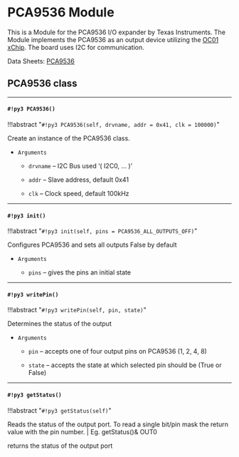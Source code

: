 # PCA9536 Module

This is a Module for the PCA9536 I/O expander by Texas Instruments.
The Module implements the PCA9536 as an output device utilizing the [OC01 xChip](https://wiki.xinabox.cc/OC01_-_High_Current_DC_Switch).
The board uses I2C for communication.

Data Sheets: [PCA9536](http://www.ti.com/lit/ds/symlink/pca9536.pdf)

## PCA9536 class


---
#### `#!py3 PCA9536()`

!!!abstract "`#!py3 PCA9536(self, drvname, addr = 0x41, clk = 100000)`"

Create an instance of the PCA9536 class.


* ```Arguments```

    
    * ```drvname``` – I2C Bus used ‘( I2C0, … )’


    * ```addr``` – Slave address, default 0x41


    * ```clk``` – Clock speed, default 100kHz



---
#### `#!py3 init()`

!!!abstract "`#!py3 init(self, pins = PCA9536_ALL_OUTPUTS_OFF)`"

Configures PCA9536 and sets all outputs False by default


* ```Arguments```

    
    * ```pins``` – gives the pins an initial state



---
#### `#!py3 writePin()`

!!!abstract "`#!py3 writePin(self, pin, state)`"

Determines the status of the output


* ```Arguments```

    
    * ```pin``` – accepts one of four output pins on PCA9536 (1, 2, 4, 8)


    * ```state``` – accepts the state at which selected pin should be (True or False)



---
#### `#!py3 getStatus()`

!!!abstract "`#!py3 getStatus(self)`"

Reads the status of the output port. To read a single bit/pin mask the return value with the pin number.
| Eg. getStatus()& OUT0

returns the status of the output port
